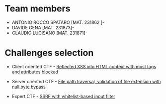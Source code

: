 # Team members
- ANTONIO ROCCO SPATARO [MAT. 231862 ]-
- DAVIDE GENA [MAT. 231873]-
- CLAUDIO LUCISANO [MAT. 231871]-

# Challenges selection
- Client oriented CTF - [Reflected XSS into HTML context with most tags and attributes blocked][1]
- Server oriented CTF - [File path traversal, validation of file extension with null byte bypass][2]
- Expert CTF - [SSRF with whitelist-based input filter][3]

    [1]:https://portswigger.net/web-security/cross-site-scripting/contexts/lab-html-context-with-most-tags-and-attributes-blocked
    [2]:https://portswigger.net/web-security/file-path-traversal/lab-validate-file-extension-null-byte-bypass
    [3]:https://portswigger.net/web-security/ssrf/lab-ssrf-with-whitelist-filter

